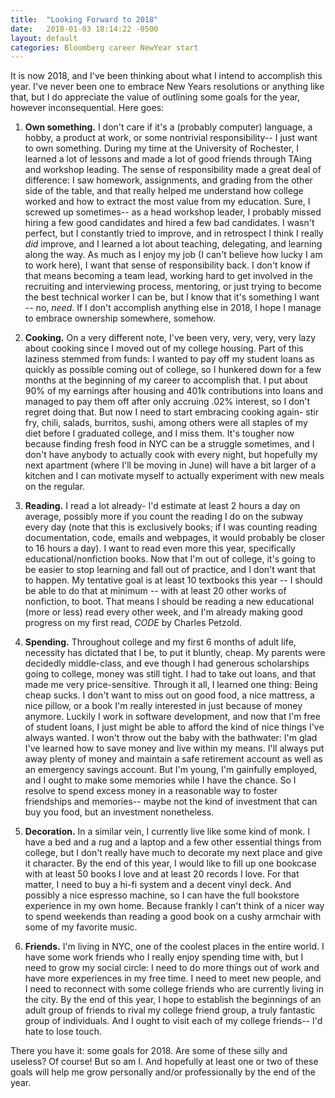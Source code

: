 ```yaml
---
title:  "Looking Forward to 2018"
date:   2018-01-03 18:14:22 -0500
layout: default
categories: Bloomberg career NewYear start
---
```


It is now 2018, and I've been thinking about what I intend to accomplish this year. I've never been one to embrace New Years resolutions or anything like that, but I do appreciate the value of outlining some goals for the year, however inconsequential. Here goes:

1) **Own something.** I don't care if it's a (probably computer) language, a hobby, a product at work, or some nontrivial responsibility-- I just want to own something. During my time at the University of Rochester, I learned a lot of lessons and made a lot of good friends through TAing and workshop leading. The sense of responsibility made a great deal of difference: I saw homework, assignments, and grading from the other side of the table, and that really helped me understand how college worked and how to extract the most value from my education. Sure, I screwed up sometimes-- as a head workshop leader, I probably missed hiring a few good candidates and hired a few bad candidates. I wasn't perfect, but I constantly tried to improve, and in retrospect I think I really *did* improve, and I learned a lot about teaching, delegating, and learning along the way. As much as I enjoy my job (I can't believe how lucky I am to work here), I want that sense of responsibility back. I don't know if that means becoming a team lead, working hard to get involved in the recruiting and interviewing process, mentoring, or just trying to become the best technical worker I can be, but I know that it's something I want -- no, *need*. If I don't accomplish anything else in 2018, I hope I manage to embrace ownership somewhere, somehow.

2) **Cooking.** On a very different note, I've been very, very, very, very lazy about cooking since I moved out of my college housing. Part of this laziness stemmed from funds: I wanted to pay off my student loans as quickly as possible coming out of college, so I hunkered down for a few months at the beginning of my career to accomplish that. I put about 90% of my earnings after housing and 401k contributions into loans and managed to pay them off after only accruing .02% interest, so I don't regret doing that. But now I need to start embracing cooking again- stir fry, chili, salads, burritos, sushi, among others were all staples of my diet before I graduated college, and I miss them. It's tougher now because finding fresh food in NYC can be a struggle sometimes, and I don't have anybody to actually cook with every night, but hopefully my next apartment (where I'll be moving in June) will have a bit larger of a kitchen and I can motivate myself to actually experiment with new meals on the regular.

3) **Reading.** I read a lot already- I'd estimate at least 2 hours a day on average, possibly more if you count the reading I do on the subway every day (note that this is exclusively books; if I was counting reading documentation, code, emails and webpages, it would probably be closer to 16 hours a day). I want to read even more this year, specifically educational/nonfiction books. Now that I'm out of college, it's going to be easier to stop learning and fall out of practice, and I don't want that to happen. My tentative goal is at least 10 textbooks this year -- I should be able to do that at minimum -- with at least 20 other works of nonfiction, to boot. That means I should be reading a new educational (more or less) read every other week, and I'm already making good progress on my first read, *CODE* by Charles Petzold.

4) **Spending.** Throughout college and my first 6 months of adult life, necessity has dictated that I be, to put it bluntly, cheap. My parents were decidedly middle-class, and eve though I had generous scholarships going to college, money was still tight. I had to take out loans, and that made me very price-sensitive. Through it all, I learned one thing: Being cheap sucks. I don't want to miss out on good food, a nice mattress, a nice pillow, or a book I'm really interested in just because of money anymore. Luckily I work in software development, and now that I'm free of student loans, I just might be able to afford the kind of nice things I've always wanted. I won't throw out the baby with the bathwater: I'm glad I've learned how to save money and live within my means. I'll always put away plenty of money and maintain a safe retirement account as well as an emergency savings account. But I'm young, I'm gainfully employed, and I ought to make some memories while I have the chance. So I resolve to spend excess money in a reasonable way to foster friendships and memories-- maybe not the kind of investment that can buy you food, but an investment nonetheless.

5) **Decoration.** In a similar vein, I currently live like some kind of monk. I have a bed and a rug and a laptop and a few other essential things from college, but I don't really have much to decorate my next place and give it character. By the end of this year, I would like to fill up one bookcase with at least 50 books I love and at least 20 records I love. For that matter, I need to buy a hi-fi system and a decent vinyl deck. And possibly a nice espresso machine, so I can have the full bookstore experience in my own home. Because frankly I can't think of a nicer way to spend weekends than reading a good book on a cushy armchair with some of my favorite music.

6) **Friends.** I'm living in NYC, one of the coolest places in the entire world. I have some work friends who I really enjoy spending time with, but I need to grow my social circle: I need to do more things out of work and have more experiences in my free time. I need to meet new people, and I need to reconnect with some college friends who are currently living in the city. By the end of this year, I hope to establish the beginnings of an adult group of friends to rival my college friend group, a truly fantastic group of individuals. And I ought to visit each of my college friends-- I'd hate to lose touch.

There you have it: some goals for 2018. Are some of these silly and useless? Of course! But so am I. And hopefully at least one or two of these goals will help me grow personally and/or professionally by the end of the year.

